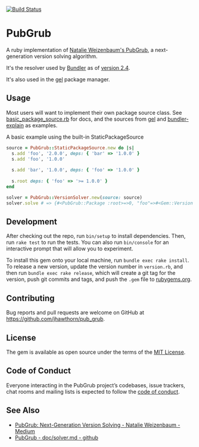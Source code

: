[![Build Status](https://github.com/jhawthorn/pub_grub/workflows/Test/badge.svg?branch=main)](https://github.com/jhawthorn/pub_grub/actions/workflows/test.yml)

# PubGrub

A ruby implementation of [Natalie Weizenbaum's PubGrub](https://medium.com/@nex3/pubgrub-2fb6470504f), a next-generation version solving algorithm.

It's the resolver used by [Bundler](https://bundler.io) as of [version 2.4](https://bundler.io/blog/2023/01/31/bundler-v2-4.html).

It's also used in the [gel](https://github.com/gel-rb/gel) package manager.

## Usage

Most users will want to implement their own package source class. See [basic_package_source.rb](https://github.com/jhawthorn/pub_grub/blob/master/lib/pub_grub/basic_package_source.rb) for docs, and the sources from [gel](https://github.com/gel-rb/gel/blob/master/lib/gel/pub_grub/source.rb) and [bundler-explain](https://github.com/jhawthorn/bundler-explain/blob/master/lib/bundler/explain/source.rb) as examples.

A basic example using the built-in StaticPackageSource

``` ruby
source = PubGrub::StaticPackageSource.new do |s|
  s.add 'foo', '2.0.0', deps: { 'bar' => '1.0.0' }
  s.add 'foo', '1.0.0'
  
  s.add 'bar', '1.0.0', deps: { 'foo' => '1.0.0' }
  
  s.root deps: { 'foo' => '>= 1.0.0' }
end

solver = PubGrub::VersionSolver.new(source: source)
solver.solve # => {#<PubGrub::Package :root>=>0, "foo"=>#<Gem::Version "1.0.0">}
```

## Development

After checking out the repo, run `bin/setup` to install dependencies. Then, run `rake test` to run the tests. You can also run `bin/console` for an interactive prompt that will allow you to experiment.

To install this gem onto your local machine, run `bundle exec rake install`. To release a new version, update the version number in `version.rb`, and then run `bundle exec rake release`, which will create a git tag for the version, push git commits and tags, and push the `.gem` file to [rubygems.org](https://rubygems.org).

## Contributing

Bug reports and pull requests are welcome on GitHub at https://github.com/jhawthorn/pub_grub.

## License

The gem is available as open source under the terms of the [MIT License](https://opensource.org/licenses/MIT).

## Code of Conduct

Everyone interacting in the PubGrub project’s codebases, issue trackers, chat rooms and mailing lists is expected to follow the [code of conduct](https://github.com/jhawthorn/pub_grub/blob/main/CODE_OF_CONDUCT.md).

## See Also

* [PubGrub: Next-Generation Version Solving - Natalie Weizenbaum - Medium](https://medium.com/@nex3/pubgrub-2fb6470504f)
* [PubGrub - doc/solver.md - github](https://github.com/dart-lang/pub/blob/master/doc/solver.md)
